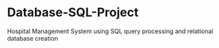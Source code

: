 # Database-SQL-Project
Hospital Management System using SQL query processing and relational database creation

